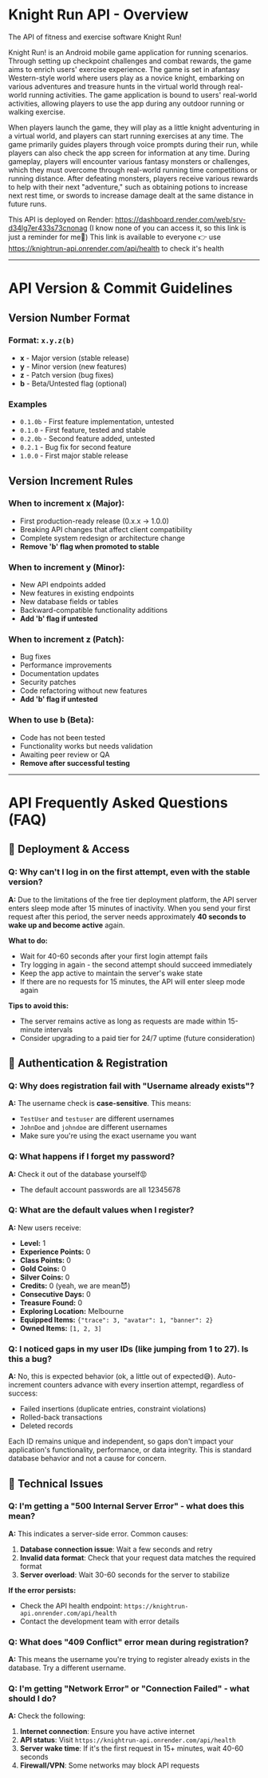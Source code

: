 # Knight Run API - Overview

The API of fitness and exercise software Knight Run!

Knight Run! is an Android mobile game application for running scenarios. Through setting up checkpoint challenges and combat rewards, the game aims to enrich users' exercise experience. The game is set in afantasy Western-style world where users play as a novice knight, embarking on various adventures and treasure hunts in the virtual world through real-world running activities. The game application is bound to users' real-world activities, allowing players to use the app during any outdoor running or walking exercise. 

When players launch the game, they will play as a little knight adventuring in a virtual world, and players can start running exercises at any time. The game primarily guides players through voice prompts during their run, while players can also check the app screen for information at any time. During gameplay, players will encounter various fantasy monsters or challenges, which they must overcome through real-world running time competitions or running distance. After defeating monsters, players receive various rewards to help with their next "adventure," such as obtaining potions to increase next rest time, or swords to increase damage dealt at the same distance in future runs.

This API is deployed on Render: https://dashboard.render.com/web/srv-d34lg7er433s73cnonag (I know none of you can access it, so this link is just a reminder for me🤪)
This link is available to everyone 👉 use https://knightrun-api.onrender.com/api/health to check it's health

----

# API Version & Commit Guidelines

## Version Number Format

### Format: `x.y.z(b)`

- **x** - Major version (stable release)
- **y** - Minor version (new features)
- **z** - Patch version (bug fixes)
- **b** - Beta/Untested flag (optional)

### Examples
- `0.1.0b` - First feature implementation, untested
- `0.1.0` - First feature, tested and stable
- `0.2.0b` - Second feature added, untested
- `0.2.1` - Bug fix for second feature
- `1.0.0` - First major stable release

## Version Increment Rules

### When to increment **x** (Major):
- First production-ready release (0.x.x → 1.0.0)
- Breaking API changes that affect client compatibility
- Complete system redesign or architecture change
- **Remove 'b' flag when promoted to stable**

### When to increment **y** (Minor):
- New API endpoints added
- New features in existing endpoints
- New database fields or tables
- Backward-compatible functionality additions
- **Add 'b' flag if untested**

### When to increment **z** (Patch):
- Bug fixes
- Performance improvements
- Documentation updates
- Security patches
- Code refactoring without new features
- **Add 'b' flag if untested**

### When to use **b** (Beta):
- Code has not been tested
- Functionality works but needs validation
- Awaiting peer review or QA
- **Remove after successful testing**

----

# API Frequently Asked Questions (FAQ)

## 🚀 Deployment & Access

### Q: Why can't I log in on the first attempt, even with the stable version?
**A:** Due to the limitations of the free tier deployment platform, the API server enters sleep mode after 15 minutes of inactivity. When you send your first request after this period, the server needs approximately **40 seconds to wake up and become active** again. 

**What to do:**
- Wait for 40-60 seconds after your first login attempt fails
- Try logging in again - the second attempt should succeed immediately
- Keep the app active to maintain the server's wake state
- If there are no requests for 15 minutes, the API will enter sleep mode again

**Tips to avoid this:**
- The server remains active as long as requests are made within 15-minute intervals
- Consider upgrading to a paid tier for 24/7 uptime (future consideration)


## 🔐 Authentication & Registration

### Q: Why does registration fail with "Username already exists"?
**A:** The username check is **case-sensitive**. This means:
- `TestUser` and `testuser` are different usernames
- `JohnDoe` and `johndoe` are different usernames
- Make sure you're using the exact username you want

### Q: What happens if I forget my password?
**A:** Check it out of the database yourself😡
- The default account passwords are all 12345678

### Q: What are the default values when I register?
**A:** New users receive:
- **Level:** 1
- **Experience Points:** 0
- **Class Points:** 0
- **Gold Coins:** 0
- **Silver Coins:** 0
- **Credits:** 0 (yeah, we are mean😈)
- **Consecutive Days:** 0
- **Treasure Found:** 0
- **Exploring Location:** Melbourne
- **Equipped Items:** `{"trace": 3, "avatar": 1, "banner": 2}`
- **Owned Items:** `[1, 2, 3]`

### Q: I noticed gaps in my user IDs (like jumping from 1 to 27). Is this a bug?
**A:** No, this is expected behavior (ok, a little out of expected😅). Auto-increment counters advance with every insertion attempt, regardless of success:

- Failed insertions (duplicate entries, constraint violations)
- Rolled-back transactions
- Deleted records

Each ID remains unique and independent, so gaps don't impact your application's functionality, performance, or data integrity. This is standard database behavior and not a cause for concern.

## 🔧 Technical Issues

### Q: I'm getting a "500 Internal Server Error" - what does this mean?
**A:** This indicates a server-side error. Common causes:
1. **Database connection issue**: Wait a few seconds and retry
2. **Invalid data format**: Check that your request data matches the required format
3. **Server overload**: Wait 30-60 seconds for the server to stabilize

**If the error persists:**
- Check the API health endpoint: `https://knightrun-api.onrender.com/api/health`
- Contact the development team with error details

### Q: What does "409 Conflict" error mean during registration?
**A:** This means the username you're trying to register already exists in the database. Try a different username.

### Q: I'm getting "Network Error" or "Connection Failed" - what should I do?
**A:** Check the following:
1. **Internet connection**: Ensure you have active internet
2. **API status**: Visit `https://knightrun-api.onrender.com/api/health`
3. **Server wake time**: If it's the first request in 15+ minutes, wait 40-60 seconds
4. **Firewall/VPN**: Some networks may block API requests
